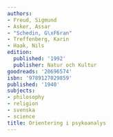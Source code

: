```yaml
---
authors:
- Freud, Sigmund
- Asker, Assar
- "Schedin, G\xF6ran"
- Treffenberg, Karin
- Haak, Nils
edition:
  published: '1992'
  publisher: Natur och Kultur
goodreads: '20696574'
isbn: '9789127029859'
published: '1940'
subjects:
- philosophy
- religion
- svenska
- science
title: Orientering i psykoanalys
---
```



